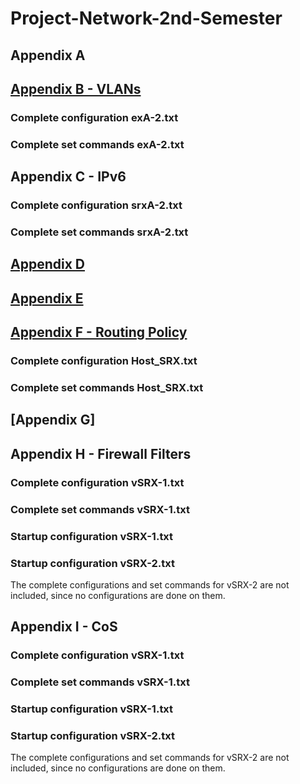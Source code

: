 # Project-Network-2nd-Semester
## Appendix A
## [Appendix B - VLANs](https://github.com/Helweg/Project-Network-2nd-Semester/blob/master/APPENDIX%20B/README.md)
### Complete configuration exA-2.txt
### Complete set commands exA-2.txt
## Appendix C - IPv6
### Complete configuration srxA-2.txt
### Complete set commands srxA-2.txt


## [Appendix D](https://github.com/Helweg/Project-Network-2nd-Semester/blob/master/APPENDIX%20D/README.md)


## [Appendix E](https://github.com/Helweg/Project-Network-2nd-Semester/blob/master/APPENDIX%20E/README.md)


## [Appendix F - Routing Policy](https://github.com/Helweg/Project-Network-2nd-Semester/blob/master/APPENDIX%20F/README.md)
### Complete configuration Host_SRX.txt
### Complete set commands Host_SRX.txt
## [Appendix G]
## Appendix H - Firewall Filters
### Complete configuration vSRX-1.txt
### Complete set commands vSRX-1.txt
### Startup configuration vSRX-1.txt
### Startup configuration vSRX-2.txt
The complete configurations and set commands for vSRX-2 are not included, since no configurations are done on them.
## Appendix I - CoS
### Complete configuration vSRX-1.txt
### Complete set commands vSRX-1.txt
### Startup configuration vSRX-1.txt
### Startup configuration vSRX-2.txt
The complete configurations and set commands for vSRX-2 are not included, since no configurations are done on them.
